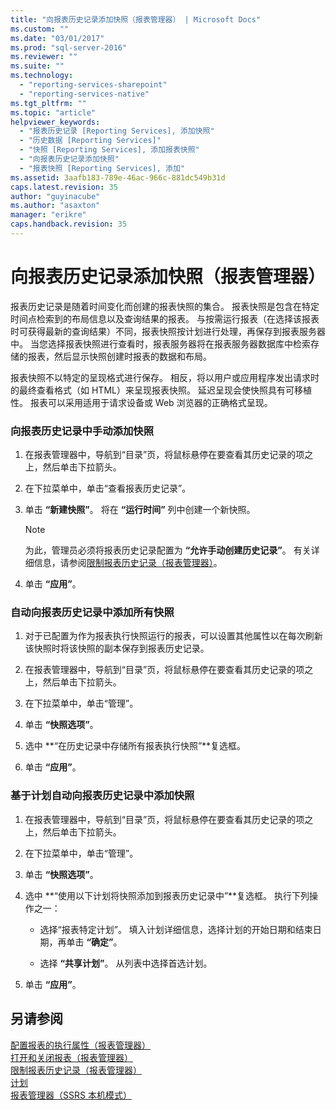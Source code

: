 ```yaml
---
title: "向报表历史记录添加快照（报表管理器） | Microsoft Docs"
ms.custom: ""
ms.date: "03/01/2017"
ms.prod: "sql-server-2016"
ms.reviewer: ""
ms.suite: ""
ms.technology: 
  - "reporting-services-sharepoint"
  - "reporting-services-native"
ms.tgt_pltfrm: ""
ms.topic: "article"
helpviewer_keywords: 
  - "报表历史记录 [Reporting Services], 添加快照"
  - "历史数据 [Reporting Services]"
  - "快照 [Reporting Services], 添加报表快照"
  - "向报表历史记录添加快照"
  - "报表快照 [Reporting Services], 添加"
ms.assetid: 3aafb183-789e-46ac-966c-881dc549b31d
caps.latest.revision: 35
author: "guyinacube"
ms.author: "asaxton"
manager: "erikre"
caps.handback.revision: 35
---
```

# 向报表历史记录添加快照（报表管理器）
  报表历史记录是随着时间变化而创建的报表快照的集合。 报表快照是包含在特定时间点检索到的布局信息以及查询结果的报表。 与按需运行报表（在选择该报表时可获得最新的查询结果）不同，报表快照按计划进行处理，再保存到报表服务器中。 当您选择报表快照进行查看时，报表服务器将在报表服务器数据库中检索存储的报表，然后显示快照创建时报表的数据和布局。  
  
 报表快照不以特定的呈现格式进行保存。 相反，将以用户或应用程序发出请求时的最终查看格式（如 HTML）来呈现报表快照。 延迟呈现会使快照具有可移植性。 报表可以采用适用于请求设备或 Web 浏览器的正确格式呈现。  
  
### 向报表历史记录中手动添加快照  
  
1.  在报表管理器中，导航到“目录”页，将鼠标悬停在要查看其历史记录的项之上，然后单击下拉箭头。  
  
2.  在下拉菜单中，单击“查看报表历史记录”。  
  
3.  单击 **“新建快照”**。 将在 **“运行时间”** 列中创建一个新快照。  
  
    > [!NOTE]  
    >  为此，管理员必须将报表历史记录配置为 **“允许手动创建历史记录”**。 有关详细信息，请参阅[限制报表历史记录（报表管理器）](../../reporting-services/reports/limit-report-history-report-manager.md)。  
  
4.  单击 **“应用”**。  
  
### 自动向报表历史记录中添加所有快照  
  
1.  对于已配置为作为报表执行快照运行的报表，可以设置其他属性以在每次刷新该快照时将该快照的副本保存到报表历史记录。  
  
2.  在报表管理器中，导航到“目录”页，将鼠标悬停在要查看其历史记录的项之上，然后单击下拉箭头。  
  
3.  在下拉菜单中，单击“管理”。  
  
4.  单击 **“快照选项”**。  
  
5.  选中 **“在历史记录中存储所有报表执行快照”**复选框。  
  
6.  单击 **“应用”**。  
  
### 基于计划自动向报表历史记录中添加快照  
  
1.  在报表管理器中，导航到“目录”页，将鼠标悬停在要查看其历史记录的项之上，然后单击下拉箭头。  
  
2.  在下拉菜单中，单击“管理”。  
  
3.  单击 **“快照选项”**。  
  
4.  选中 **“使用以下计划将快照添加到报表历史记录中”**复选框。 执行下列操作之一：  
  
    -   选择“报表特定计划”。 填入计划详细信息，选择计划的开始日期和结束日期，再单击 **“确定”**。  
  
    -   选择 **“共享计划”**。 从列表中选择首选计划。  
  
5.  单击 **“应用”**。  
  
## 另请参阅  
 [配置报表的执行属性（报表管理器）](../../reporting-services/reports/configure-execution-properties-for-a-report-report-manager.md)   
 [打开和关闭报表（报表管理器）](../../reporting-services/reports/open-and-close-a-report-report-manager.md)   
 [限制报表历史记录（报表管理器）](../../reporting-services/reports/limit-report-history-report-manager.md)   
 [计划](../../reporting-services/subscriptions/schedules.md)   
 [报表管理器（SSRS 本机模式）](../Topic/Report%20Manager%20%20\(SSRS%20Native%20Mode\).md)  
  
  